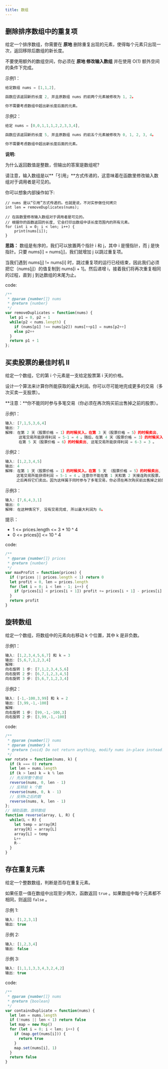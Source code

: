 ```yaml
---
title: 数组
---
```

## 删除排序数组中的重复项
给定一个排序数组，你需要在 **原地** 删除重复出现的元素，使得每个元素只出现一次，返回移除后数组的新长度。

不要使用额外的数组空间，你必须在 **原地 修改输入数组** 并在使用 O(1) 额外空间的条件下完成。

示例1：
```js
给定数组 nums = [1,1,2], 

函数应该返回新的长度 2, 并且原数组 nums 的前两个元素被修改为 1, 2。 

你不需要考虑数组中超出新长度后面的元素。
```

示例2：
```js
给定 nums = [0,0,1,1,1,2,2,3,3,4],

函数应该返回新的长度 5, 并且原数组 nums 的前五个元素被修改为 0, 1, 2, 3, 4。

你不需要考虑数组中超出新长度后面的元素。
```
**说明:**

为什么返回数值是整数，但输出的答案是数组呢?

请注意，输入数组是以**「引用」**方式传递的，这意味着在函数里修改输入数组对于调用者是可见的。

你可以想象内部操作如下:
```
// nums 是以“引用”方式传递的。也就是说，不对实参做任何拷贝
int len = removeDuplicates(nums);

// 在函数里修改输入数组对于调用者是可见的。
// 根据你的函数返回的长度, 它会打印出数组中该长度范围内的所有元素。
for (int i = 0; i < len; i++) {
    print(nums[i]);
}
```
**思路：**
数组是有序的，我们可以放置两个指针 i 和 j，其中 i 是慢指针，而 j 是快指针。只要 nums[i] = nums[j]，我们就增加 j 以跳过重复项。

当我们遇到 nums[j] != nums[i] 时，跳过重复项的运行已经结束，因此我们必须把它（nums[j]）的值复制到 nums[i + 1]。然后递增 i，接着我们将再次重复相同的过程，直到 j 到达数组的末尾为止。

code:
```js
/**
 * @param {number[]} nums
 * @return {number}
 */
var removeDuplicates = function(nums) {
  let p1 = 0, p2 = 1
  while(p2 < nums.length) {
    if (nums[p1] !== nums[p2]) nums[++p1] = nums[p2++]
    else p2++
  }
  return p1 + 1
};
```

## 买卖股票的最佳时机 II
给定一个数组，它的第 i 个元素是一支给定股票第 i 天的价格。

设计一个算法来计算你所能获取的最大利润。你可以尽可能地完成更多的交易（多次买卖一支股票）。

**注意：**你不能同时参与多笔交易（你必须在再次购买前出售掉之前的股票）。  

示例1：
```js
输入: [7,1,5,3,6,4]
输出: 7
解释: 在第 2 天（股票价格 = 1）的时候买入，在第 3 天（股票价格 = 5）的时候卖出, 
      这笔交易所能获得利润 = 5-1 = 4 。随后，在第 4 天（股票价格 = 3）的时候买入，
      在第 5 天（股票价格 = 6）的时候卖出, 这笔交易所能获得利润 = 6-3 = 3 。
```

示例2：
```js
输入: [1,2,3,4,5]
输出: 4
解释: 在第 1 天（股票价格 = 1）的时候买入，在第 5 天 （股票价格 = 5）的时候卖出, 
     这笔交易所能获得利润 = 5-1 = 4 。注意你不能在第 1 天和第 2 天接连购买股票，
     之后再将它们卖出。因为这样属于同时参与了多笔交易，你必须在再次购买前出售掉之前的股票。
```  

示例3：
```js
输入: [7,6,4,3,1]
输出: 0
解释: 在这种情况下, 没有交易完成, 所以最大利润为 0。
```  

提示：

  + 1 <= prices.length <= 3 * 10 ^ 4
  + 0 <= prices[i] <= 10 ^ 4

code:  
```js
/**
 * @param {number[]} prices
 * @return {number}
 */
var maxProfit = function(prices) {
  if (!prices || prices.length < 1) return 0
  let profit = 0, len = prices.length
  for (let i = 0; i < len - 1; i++) {
    if (prices[i] < prices[i + 1]) profit += prices[i + 1] - prices[i]
  }
  return profit
}
```

## 旋转数组
给定一个数组，将数组中的元素向右移动 k 个位置，其中 k 是非负数。

示例1：
```js
输入: [1,2,3,4,5,6,7] 和 k = 3
输出: [5,6,7,1,2,3,4]
解释:
向右旋转 1 步: [7,1,2,3,4,5,6]
向右旋转 2 步: [6,7,1,2,3,4,5]
向右旋转 3 步: [5,6,7,1,2,3,4]
``` 


示例2：
```js
输入: [-1,-100,3,99] 和 k = 2
输出: [3,99,-1,-100]
解释: 
向右旋转 1 步: [99,-1,-100,3]
向右旋转 2 步: [3,99,-1,-100]
```   

code:
```js
/**
 * @param {number[]} nums
 * @param {number} k
 * @return {void} Do not return anything, modify nums in-place instead.
 */
var rotate = function(nums, k) {
  if (k === 0) return
  let len = nums.length
  if (k > len) k = k % len
  // 先反转整个数组
  reverse(nums, 0, len - 1)
  // 反转前 k 个数
  reverse(nums, 0, k - 1)
  // 反转k之后的数
  reverse(nums, k, len - 1)
};
// 辅助函数，旋转数组
function reverse(array, L, R) {
  while(L < R) {
    let temp = array[R]
    array[R] = array[L]
    array[L] = temp
    L++
    R--
  }
}
```

## 存在重复元素
给定一个整数数组，判断是否存在重复元素。

如果任意一值在数组中出现至少两次，函数返回 `true` 。如果数组中每个元素都不相同，则返回 `false` 。

示例 1:
```js
输入: [1,2,3,1]
输出: true
```

示例 2:
```js
输入: [1,2,3,4]
输出: false
```

示例 3:
```js
输入: [1,1,1,3,3,4,3,2,4,2]
输出: true
```

code:
```js
/**
 * @param {number[]} nums
 * @return {boolean}
 */
var containsDuplicate = function(nums) {
  let len = nums.length
  if (!nums || len < 1) return false
  let map = new Map()
  for (let i = 0; i < len; i++) {
    if (map.get(nums[i])) {
      return true
    }
    map.set(nums[i], 1)
  }
  return false
}
```